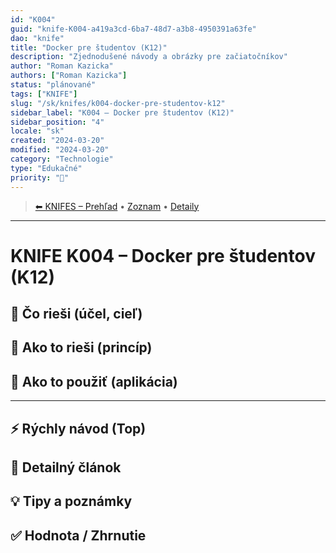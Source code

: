 ```yaml
---
id: "K004"
guid: "knife-K004-a419a3cd-6ba7-48d7-a3b8-4950391a63fe"
dao: "knife"
title: "Docker pre študentov (K12)"
description: "Zjednodušené návody a obrázky pre začiatočníkov"
author: "Roman Kazicka"
authors: ["Roman Kazicka"]
status: "plánované"
tags: ["KNIFE"]
slug: "/sk/knifes/k004-docker-pre-studentov-k12"
sidebar_label: "K004 – Docker pre študentov (K12)"
sidebar_position: "4"
locale: "sk"
created: "2024-03-20"
modified: "2024-03-20"
category: "Technologie"
type: "Edukačné"
priority: "🧠"
---
```

<!-- body:start -->

<!-- nav:knifes -->
> [⬅ KNIFES – Prehľad](../KNIFEsOverview.md) • [Zoznam](../KNIFE_Overview_List.md) • [Detaily](../KNIFE_Overview_Details.md)
---
# KNIFE K004 – Docker pre študentov (K12)

## 🎯 Čo rieši (účel, cieľ)

## 🧩 Ako to rieši (princíp)

## 🧪 Ako to použiť (aplikácia)

---

## ⚡ Rýchly návod (Top)

## 📜 Detailný článok

## 💡 Tipy a poznámky

## ✅ Hodnota / Zhrnutie
